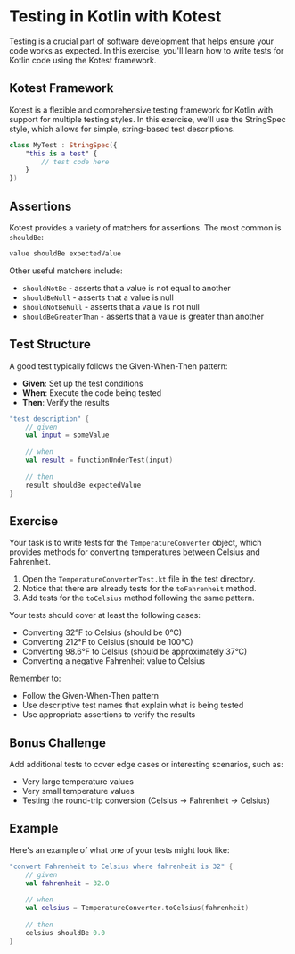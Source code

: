 # Testing in Kotlin with Kotest

Testing is a crucial part of software development that helps ensure your code works as expected. In this exercise, you'll learn how to write tests for Kotlin code using the Kotest framework.

## Kotest Framework

Kotest is a flexible and comprehensive testing framework for Kotlin with support for multiple testing styles. In this exercise, we'll use the StringSpec style, which allows for simple, string-based test descriptions.

```kotlin
class MyTest : StringSpec({
    "this is a test" {
        // test code here
    }
})
```

## Assertions

Kotest provides a variety of matchers for assertions. The most common is `shouldBe`:

```kotlin
value shouldBe expectedValue
```

Other useful matchers include:
- `shouldNotBe` - asserts that a value is not equal to another
- `shouldBeNull` - asserts that a value is null
- `shouldNotBeNull` - asserts that a value is not null
- `shouldBeGreaterThan` - asserts that a value is greater than another

## Test Structure

A good test typically follows the Given-When-Then pattern:
- **Given**: Set up the test conditions
- **When**: Execute the code being tested
- **Then**: Verify the results

```kotlin
"test description" {
    // given
    val input = someValue
    
    // when
    val result = functionUnderTest(input)
    
    // then
    result shouldBe expectedValue
}
```

## Exercise

Your task is to write tests for the `TemperatureConverter` object, which provides methods for converting temperatures between Celsius and Fahrenheit.

1. Open the `TemperatureConverterTest.kt` file in the test directory.
2. Notice that there are already tests for the `toFahrenheit` method.
3. Add tests for the `toCelsius` method following the same pattern.

Your tests should cover at least the following cases:
- Converting 32°F to Celsius (should be 0°C)
- Converting 212°F to Celsius (should be 100°C)
- Converting 98.6°F to Celsius (should be approximately 37°C)
- Converting a negative Fahrenheit value to Celsius

Remember to:
- Follow the Given-When-Then pattern
- Use descriptive test names that explain what is being tested
- Use appropriate assertions to verify the results

## Bonus Challenge

Add additional tests to cover edge cases or interesting scenarios, such as:
- Very large temperature values
- Very small temperature values
- Testing the round-trip conversion (Celsius → Fahrenheit → Celsius)

## Example

Here's an example of what one of your tests might look like:

```kotlin
"convert Fahrenheit to Celsius where fahrenheit is 32" {
    // given
    val fahrenheit = 32.0
    
    // when
    val celsius = TemperatureConverter.toCelsius(fahrenheit)
    
    // then
    celsius shouldBe 0.0
}
```

